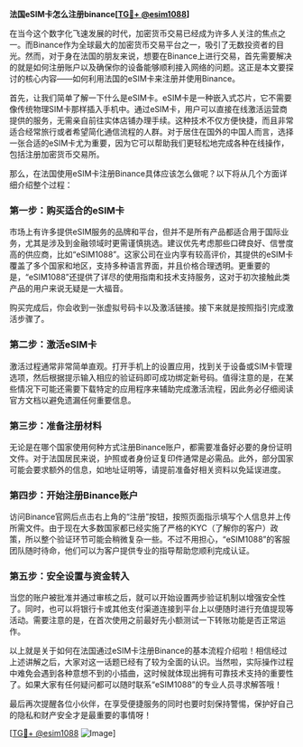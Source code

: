**法国eSIM卡怎么注册binance[[TG💪+ @esim1088](https://t.me/s/esim1088)]**

在当今这个数字化飞速发展的时代，加密货币交易已经成为许多人关注的焦点之一。而Binance作为全球最大的加密货币交易平台之一，吸引了无数投资者的目光。然而，对于身在法国的朋友来说，想要在Binance上进行交易，首先需要解决的就是如何注册账户以及确保你的设备能够顺利接入网络的问题。这正是本文要探讨的核心内容——如何利用法国的eSIM卡来注册并使用Binance。

首先，让我们简单了解一下什么是eSIM卡。eSIM卡是一种嵌入式芯片，它不需要像传统物理SIM卡那样插入手机中。通过eSIM卡，用户可以直接在线激活运营商提供的服务，无需亲自前往实体店铺办理手续。这种技术不仅方便快捷，而且非常适合经常旅行或者希望简化通信流程的人群。对于居住在国外的中国人而言，选择一张合适的eSIM卡尤为重要，因为它可以帮助我们更轻松地完成各种在线操作，包括注册加密货币交易所。

那么，在法国使用eSIM卡注册Binance具体应该怎么做呢？以下将从几个方面详细介绍整个过程：

### 第一步：购买适合的eSIM卡

市场上有许多提供eSIM服务的品牌和平台，但并不是所有产品都适合用于国际业务，尤其是涉及到金融领域时更需谨慎挑选。建议优先考虑那些口碑良好、信誉度高的供应商，比如“eSIM1088”。这家公司在业内享有较高评价，其提供的eSIM卡覆盖了多个国家和地区，支持多种语言界面，并且价格合理透明。更重要的是，“eSIM1088”还提供了详尽的使用指南和技术支持服务，这对于初次接触此类产品的用户来说无疑是一大福音。

购买完成后，你会收到一张虚拟号码卡以及激活链接。接下来就是按照指引完成激活步骤了。

### 第二步：激活eSIM卡

激活过程通常非常简单直观。打开手机上的设置应用，找到关于设备或SIM卡管理选项，然后根据提示输入相应的验证码即可成功绑定新号码。值得注意的是，在某些情况下可能还需要下载特定的应用程序来辅助完成激活流程，因此务必仔细阅读官方文档以避免遗漏任何重要信息。

### 第三步：准备注册材料

无论是在哪个国家使用何种方式注册Binance账户，都需要准备好必要的身份证明文件。对于法国居民来说，护照或者身份证复印件通常是必需品。此外，部分国家可能会要求额外的信息，如地址证明等，请提前准备好相关资料以免延误进度。

### 第四步：开始注册Binance账户

访问Binance官网后点击右上角的“注册”按钮，按照页面指示填写个人信息并上传所需文件。由于现在大多数国家都已经实施了严格的KYC（了解你的客户）政策，所以整个验证环节可能会稍微复杂一些。不过不用担心，“eSIM1088”的客服团队随时待命，他们可以为客户提供专业的指导帮助您顺利完成认证。

### 第五步：安全设置与资金转入

当您的账户被批准并通过审核之后，就可以开始设置两步验证机制以增强安全性了。同时，也可以将银行卡或其他支付渠道连接到平台上以便随时进行充值提现等活动。需要注意的是，在首次使用之前最好先小额测试一下转账功能是否正常运作。

以上就是关于如何在法国通过eSIM卡注册Binance的基本流程介绍啦！相信经过上述讲解之后，大家对这一话题已经有了较为全面的认识。当然啦，实际操作过程中难免会遇到各种意想不到的小插曲，这时候就体现出拥有可靠技术支持的重要性了。如果大家有任何疑问都可以随时联系“eSIM1088”的专业人员寻求解答哦！

最后再次提醒各位小伙伴，在享受便捷服务的同时也要时刻保持警惕，保护好自己的隐私和财产安全才是最重要的事情呀！

[[TG💪+ @esim1088](https://t.me/s/esim1088) ![Image](https://i.postimg.cc/4NQfJmqS/Snipaste-2025-05-13-00-14-12.png)]
